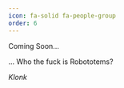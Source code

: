 ```yaml
---
icon: fa-solid fa-people-group
order: 6
---
```


Coming Soon...

... Who the fuck is Robototems?

*Klonk*